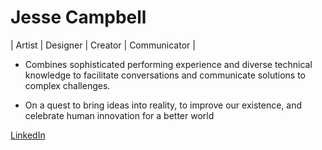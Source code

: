 # Jesse Campbell 
| Artist | Designer | Creator | Communicator |

- Combines sophisticated performing experience and diverse technical knowledge to facilitate conversations and communicate solutions to complex challenges.

- On a quest to bring ideas into reality, to improve our existence, and celebrate human innovation for a better world

[LinkedIn](https://www.linkedin.com/in/jesse-campbell-590282204/)
